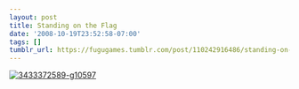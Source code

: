 ```yaml
---
layout: post
title: Standing on the Flag
date: '2008-10-19T23:52:58-07:00'
tags: []
tumblr_url: https://fugugames.tumblr.com/post/110242916486/standing-on-the-flag
---
```

[![](http://itshardtofondlepenguins.com/wp-content/uploads/2008/10/3433372589-g10597.jpg "3433372589-g10597")](http://itshardtofondlepenguins.com/wp-content/uploads/2008/10/3433372589-g10597.jpg)
